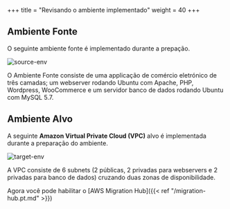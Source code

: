 
+++
title = "Revisando o ambiente implementado"
weight = 40
+++
## Ambiente Fonte

O seguinte ambiente fonte é implementado durante a prepação.

![source-env](/intro/source-env.png)

O Ambiente Fonte consiste de uma applicação de comércio eletrónico de três camadas; um webserver rodando Ubuntu com Apache, PHP, Wordpress, WooCommerce e um servidor banco de dados rodando Ubuntu com MySQL 5.7.


## Ambiente Alvo

A seguinte **Amazon Virtual Private Cloud (VPC)** alvo é implementada durante a preparação do ambiente.

![target-env](/intro/target-vpc.png)

A VPC consiste de 6 subnets (2 públicas, 2 privadas para webservers e 2 privadas para banco de dados) cruzando duas zonas de disponibilidade.

Agora você pode habilitar o [AWS Migration Hub]({{< ref "/migration-hub.pt.md" >}})  
